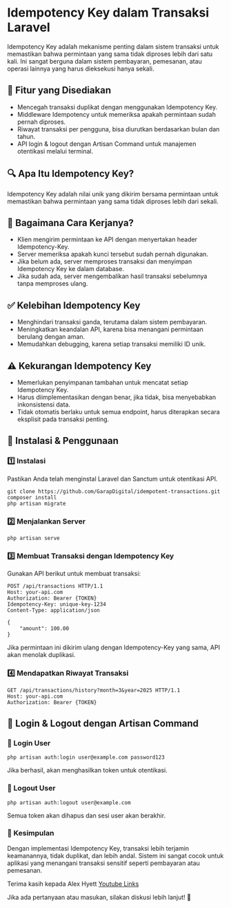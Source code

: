 # Idempotency Key dalam Transaksi Laravel

Idempotency Key adalah mekanisme penting dalam sistem transaksi untuk memastikan bahwa permintaan yang sama tidak diproses lebih dari satu kali. Ini sangat berguna dalam sistem pembayaran, pemesanan, atau operasi lainnya yang harus dieksekusi hanya sekali.

## 🚀 Fitur yang Disediakan

- Mencegah transaksi duplikat dengan menggunakan Idempotency Key.
- Middleware Idempotency untuk memeriksa apakah permintaan sudah pernah diproses.
- Riwayat transaksi per pengguna, bisa diurutkan berdasarkan bulan dan tahun.
- API login & logout dengan Artisan Command untuk manajemen otentikasi melalui terminal.

## 🔍 Apa Itu Idempotency Key?

Idempotency Key adalah nilai unik yang dikirim bersama permintaan untuk memastikan bahwa permintaan yang sama tidak diproses lebih dari sekali.

## 📌 Bagaimana Cara Kerjanya?

- Klien mengirim permintaan ke API dengan menyertakan header Idempotency-Key.
- Server memeriksa apakah kunci tersebut sudah pernah digunakan.
- Jika belum ada, server memproses transaksi dan menyimpan Idempotency Key ke dalam database.
- Jika sudah ada, server mengembalikan hasil transaksi sebelumnya tanpa memproses ulang.

## ✅ Kelebihan Idempotency Key

- Menghindari transaksi ganda, terutama dalam sistem pembayaran.
- Meningkatkan keandalan API, karena bisa menangani permintaan berulang dengan aman.
- Memudahkan debugging, karena setiap transaksi memiliki ID unik.

## ⚠️ Kekurangan Idempotency Key

- Memerlukan penyimpanan tambahan untuk mencatat setiap Idempotency Key.
- Harus diimplementasikan dengan benar, jika tidak, bisa menyebabkan inkonsistensi data.
- Tidak otomatis berlaku untuk semua endpoint, harus diterapkan secara eksplisit pada transaksi penting.

## 📜 Instalasi & Penggunaan

### 1️⃣ Instalasi

Pastikan Anda telah menginstal Laravel dan Sanctum untuk otentikasi API.

```
git clone https://github.com/GarapDigital/idempotent-transactions.git
composer install
php artisan migrate
```

### 2️⃣ Menjalankan Server

```
php artisan serve
```

### 3️⃣ Membuat Transaksi dengan Idempotency Key

Gunakan API berikut untuk membuat transaksi:

```
POST /api/transactions HTTP/1.1
Host: your-api.com
Authorization: Bearer {TOKEN}
Idempotency-Key: unique-key-1234
Content-Type: application/json

{
    "amount": 100.00
}
```

Jika permintaan ini dikirim ulang dengan Idempotency-Key yang sama, API akan menolak duplikasi.

### 4️⃣ Mendapatkan Riwayat Transaksi

```
GET /api/transactions/history?month=3&year=2025 HTTP/1.1
Host: your-api.com
Authorization: Bearer {TOKEN}
```

## 🔑 Login & Logout dengan Artisan Command

### 📌 Login User

```
php artisan auth:login user@example.com password123
```

Jika berhasil, akan menghasilkan token untuk otentikasi.

### 📌 Logout User

```
php artisan auth:logout user@example.com
```

Semua token akan dihapus dan sesi user akan berakhir.

### 📌 Kesimpulan

Dengan implementasi Idempotency Key, transaksi lebih terjamin keamanannya, tidak duplikat, dan lebih andal. Sistem ini sangat cocok untuk aplikasi yang menangani transaksi sensitif seperti pembayaran atau pemesanan.

Terima kasih kepada Alex Hyett [Youtube Links](https://www.youtube.com/watch?v=XAccGbtl3Z8&t=65s)

Jika ada pertanyaan atau masukan, silakan diskusi lebih lanjut! 🚀

